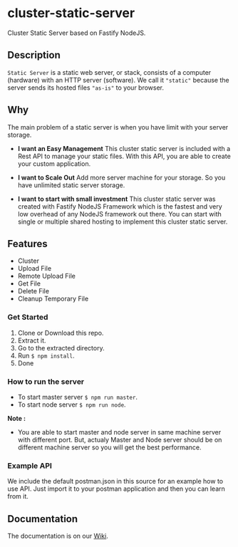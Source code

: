 # cluster-static-server
Cluster Static Server based on Fastify NodeJS.

## Description
`Static Server` is a static web server, or stack, consists of a computer (hardware) with an HTTP server (software). We call it `"static"` because the server sends its hosted files `"as-is"` to your browser.

## Why
The main problem of a static server is when you have limit with your server storage.

- **I want an Easy Management**
  This cluster static server is included with a Rest API to manage your static files. With this API, you are able to create your custom application.

- **I want to Scale Out**
  Add more server machine for your storage. So you have unlimited static server storage.

- **I want to start with small investment**
  This cluster static server was created with Fastify NodeJS Framework which is the fastest and very low overhead of any NodeJS framework out there. You can start with single or multiple shared hosting to implement this cluster static server.

## Features
- Cluster
- Upload File
- Remote Upload File
- Get File
- Delete File
- Cleanup Temporary File

### Get Started
1. Clone or Download this repo.
2. Extract it.
3. Go to the extracted directory.
4. Run `$ npm install`.
5. Done

### How to run the server
- To start master server `$ npm run master`.
- To start node server `$ npm run node`.

**Note :**
- You are able to start master and node server in same machine server with different port. But, actualy Master and Node server should be on different machine server so you will get the best performance.

### Example API
We include the default postman.json in this source for an example how to use API. Just import it to your postman application and then you can learn from it.

## Documentation
The documentation is on our [Wiki](https://github.com/aalfiann/cluster-static-server/wiki). 